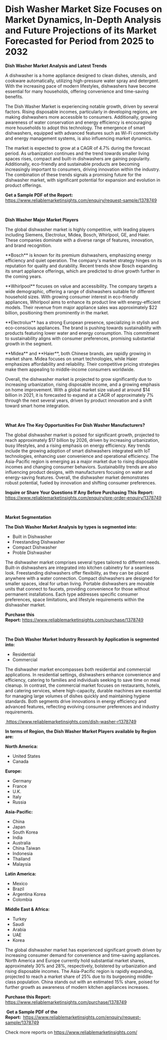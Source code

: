<p><h1>Dish Washer Market Size Focuses on Market Dynamics, In-Depth Analysis and Future Projections of its Market Forecasted for Period from 2025 to 2032</h1></p><p><strong>Dish Washer Market Analysis and Latest Trends</strong></p>
<p><p>A dishwasher is a home appliance designed to clean dishes, utensils, and cookware automatically, utilizing high-pressure water spray and detergent. With the increasing pace of modern lifestyles, dishwashers have become essential for many households, offering convenience and time-saving benefits.</p><p>The Dish Washer Market is experiencing notable growth, driven by several factors. Rising disposable incomes, particularly in developing regions, are making dishwashers more accessible to consumers. Additionally, growing awareness of water conservation and energy efficiency is encouraging more households to adopt this technology. The emergence of smart dishwashers, equipped with advanced features such as Wi-Fi connectivity and energy management systems, is also influencing market dynamics.</p><p>The market is expected to grow at a CAGR of 4.7% during the forecast period. As urbanization continues and the trend towards smaller living spaces rises, compact and built-in dishwashers are gaining popularity. Additionally, eco-friendly and sustainable products are becoming increasingly important to consumers, driving innovation within the industry. The combination of these trends signals a promising future for the dishwasher market, with significant potential for expansion and evolution in product offerings.</p></p>
<p><strong>Get a Sample PDF of the Report:&nbsp;</strong> <a href="https://www.reliablemarketinsights.com/enquiry/request-sample/1378749?utm_campaign=3204&utm_medium=2&utm_source=Github&utm_content=ia&utm_term=08042025&utm_id=dish-washer">https://www.reliablemarketinsights.com/enquiry/request-sample/1378749</a></p>
<p>&nbsp;</p>
<p><strong>Dish Washer Major Market Players</strong></p>
<p><p>The global dishwasher market is highly competitive, with leading players including Siemens, Electrolux, Midea, Bosch, Whirlpool, GE, and Haier. These companies dominate with a diverse range of features, innovation, and brand recognition.</p><p>**Bosch** is known for its premium dishwashers, emphasizing energy efficiency and quiet operation. The company's market strategy hinges on its reputation for quality and durability. Recent trends show Bosch expanding its smart appliance offerings, which are predicted to drive growth further in the coming years.</p><p>**Whirlpool** focuses on value and accessibility. The company targets a wide demographic, offering a range of dishwashers suitable for different household sizes. With growing consumer interest in eco-friendly appliances, Whirlpool aims to enhance its product line with energy-efficient models. Their revenue from major appliance sales was approximately $22 billion, positioning them prominently in the market.</p><p>**Electrolux** has a strong European presence, specializing in stylish and eco-conscious appliances. The brand is pushing towards sustainability with products featuring lower water and energy consumption. This commitment to sustainability aligns with consumer preferences, promising substantial growth in the segment.</p><p>**Midea** and **Haier**, both Chinese brands, are rapidly growing in market share. Midea focuses on smart technologies, while Haier emphasizes affordability and reliability. Their competitive pricing strategies make them appealing to middle-income consumers worldwide.</p><p>Overall, the dishwasher market is projected to grow significantly due to increasing urbanization, rising disposable income, and a growing emphasis on home improvement. With a global market size valued at around $14 billion in 2021, it is forecasted to expand at a CAGR of approximately 7% through the next several years, driven by product innovation and a shift toward smart home integration.</p></p>
<p>&nbsp;</p>
<p><strong>What Are The Key Opportunities For Dish Washer Manufacturers?</strong></p>
<p><p>The global dishwasher market is poised for significant growth, projected to reach approximately $17 billion by 2026, driven by increasing urbanization, busy lifestyles, and a rising emphasis on energy efficiency. Key trends include the growing adoption of smart dishwashers integrated with IoT technologies, enhancing user convenience and operational efficiency. The Asia-Pacific region is emerging as a major market due to rising disposable incomes and changing consumer behaviors. Sustainability trends are also influencing product designs, with manufacturers focusing on water and energy-saving features. Overall, the dishwasher market demonstrates robust potential, fueled by innovation and shifting consumer preferences.</p></p>
<p><strong>Inquire or Share Your Questions If Any Before Purchasing This Report:</strong> <a href="https://www.reliablemarketinsights.com/enquiry/pre-order-enquiry/1378749?utm_campaign=3204&utm_medium=2&utm_source=Github&utm_content=ia&utm_term=08042025&utm_id=dish-washer">https://www.reliablemarketinsights.com/enquiry/pre-order-enquiry/1378749</a></p>
<p>&nbsp;</p>
<p><strong>Market Segmentation</strong></p>
<p><strong>The Dish Washer Market Analysis by types is segmented into:</strong></p>
<p><ul><li>Built in Dishwasher</li><li>Freestanding Dishwasher</li><li>Compact Dishwasher</li><li>Proble Dishwasher</li></ul></p>
<p><p>The dishwasher market comprises several types tailored to different needs. Built-in dishwashers are integrated into kitchen cabinetry for a seamless look. Freestanding dishwashers offer flexibility, as they can be placed anywhere with a water connection. Compact dishwashers are designed for smaller spaces, ideal for urban living. Portable dishwashers are movable units that connect to faucets, providing convenience for those without permanent installations. Each type addresses specific consumer preferences, space limitations, and lifestyle requirements within the dishwasher market.</p></p>
<p><strong>Purchase this Report:&nbsp;</strong><a href="https://www.reliablemarketinsights.com/purchase/1378749?utm_campaign=3204&utm_medium=2&utm_source=Github&utm_content=ia&utm_term=08042025&utm_id=dish-washer">https://www.reliablemarketinsights.com/purchase/1378749</a></p>
<p>&nbsp;</p>
<p><strong>The Dish Washer Market Industry Research by Application is segmented into:</strong></p>
<p><ul><li>Residential</li><li>Commercial</li></ul></p>
<p><p>The dishwasher market encompasses both residential and commercial applications. In residential settings, dishwashers enhance convenience and efficiency, catering to families and individuals seeking to save time on meal cleanup. In contrast, the commercial market focuses on restaurants, hotels, and catering services, where high-capacity, durable machines are essential for managing large volumes of dishes quickly and maintaining hygiene standards. Both segments drive innovations in energy efficiency and advanced features, reflecting evolving consumer preferences and industry requirements.</p></p>
<p><a href="https://www.reliablemarketinsights.com/dish-washer-r1378749?utm_campaign=3204&utm_medium=2&utm_source=Github&utm_content=ia&utm_term=08042025&utm_id=dish-washer">&nbsp;https://www.reliablemarketinsights.com/dish-washer-r1378749</a></p>
<p><strong>In terms of Region, the Dish Washer Market Players available by Region are:</strong></p>
<p>
    <p> <strong> North America: </strong>
        <ul>
            <li>United States</li>
            <li>Canada</li>
        </ul>
        </p> 
    <p> <strong> Europe: </strong>
        <ul>
            <li>Germany</li>
            <li>France</li>
            <li>U.K.</li>
            <li>Italy</li>
            <li>Russia</li>
        </ul>
        </p> 
    <p> <strong> Asia-Pacific: </strong>
        <ul>
            <li>China</li>
            <li>Japan</li>
            <li>South Korea</li>
            <li>India</li>
            <li>Australia</li>
            <li>China Taiwan</li>
            <li>Indonesia</li>
            <li>Thailand</li>
            <li>Malaysia</li>
        </ul>
        </p> 
    <p> <strong> Latin America: </strong>
        <ul>
            <li>Mexico</li>
            <li>Brazil</li>
            <li>Argentina Korea</li>
            <li>Colombia</li>
        </ul>
        </p> 
    <p> <strong> Middle East & Africa: </strong>
        <ul>
            <li>Turkey</li>
            <li>Saudi</li>
            <li>Arabia</li>
            <li>UAE</li>
            <li>Korea</li>
        </ul>
    </p>
    </p>
<p><p>The global dishwasher market has experienced significant growth driven by increasing consumer demand for convenience and time-saving appliances. North America and Europe currently hold substantial market shares, approximately 30% and 28%, respectively, bolstered by urbanization and rising disposable incomes. The Asia-Pacific region is rapidly expanding, projected to reach a market share of 25% due to its burgeoning middle-class population. China stands out with an estimated 15% share, poised for further growth as awareness of modern kitchen appliances increases.</p></p>
<p><strong>Purchase this Report: </strong><a href="https://www.reliablemarketinsights.com/purchase/1378749?utm_campaign=3204&utm_medium=2&utm_source=Github&utm_content=ia&utm_term=08042025&utm_id=dish-washer">https://www.reliablemarketinsights.com/purchase/1378749</a></p>
<p>&nbsp;<strong>Get a Sample PDF of the Report:&nbsp;&nbsp;</strong><a href="https://www.reliablemarketinsights.com/enquiry/request-sample/1378749?utm_campaign=3204&utm_medium=2&utm_source=Github&utm_content=ia&utm_term=08042025&utm_id=dish-washer">https://www.reliablemarketinsights.com/enquiry/request-sample/1378749</a></p>
<p><strong></strong></p>
<p>Check more reports on <a href="https://www.reliablemarketinsights.com/?utm_campaign=3204&utm_medium=2&utm_source=Github&utm_content=ia&utm_term=08042025&utm_id=dish-washer">https://www.reliablemarketinsights.com/</a></p>